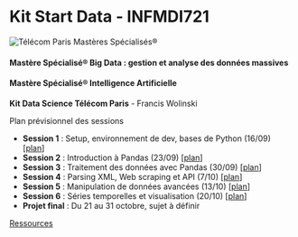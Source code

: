 # Kit Start Data - INFMDI721
![Télécom Paris Mastères Spécialisés®](./index.png)

#### Mastère Spécialisé® Big Data : gestion et analyse des données massives

#### Mastère Spécialisé® Intelligence Artificielle

**Kit Data Science Télécom Paris** - Francis Wolinski

Plan prévisionnel des sessions

- **Session 1** : Setup, environnement de dev, bases de Python (16/09) [[plan](session1.md)]
- **Session 2** : Introduction à Pandas (23/09) [[plan](session2.md)]
- **Session 3** : Traitement des données avec Pandas (30/09) [[plan](session3.md)]
- **Session 4** : Parsing XML, Web scraping et API (7/10) [[plan](session4.md)]
- **Session 5** : Manipulation de données avancées (13/10) [[plan](session5.md)]
- **Session 6** : Séries temporelles et visualisation (20/10) [[plan](session6.md)]
- **Projet final** : Du 21 au 31 octobre, sujet à définir



[Ressources](links.md)

